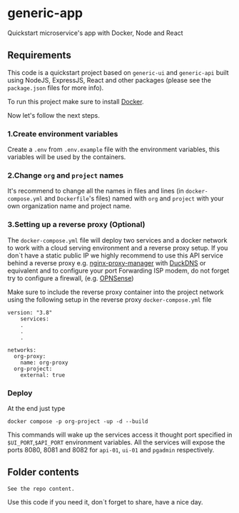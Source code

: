 # generic-app
 Quickstart microservice's app with Docker, Node and React

## Requirements
This code is a quickstart project based on `generic-ui` and `generic-api` built using NodeJS, ExpressJS, React and other packages (please see the `package.json` files for more info).

To run this project make sure to install [Docker](https://docs.docker.com/).

Now let's follow the next steps.

### 1.Create environment variables
Create a `.env` from `.env.example` file with the environment variables, this variables will be used by the containers.

### 2.Change `org` and `project` names
It's recommend to change all the names in files and lines (in `docker-compose.yml` and `Dockerfile`'s files) named with `org` and `project` with your own organization name and project name.

### 3.Setting up a reverse proxy (Optional)
The `docker-compose.yml` file will deploy two services and a docker network to work with a cloud serving environment and a reverse proxy setup. If you don`t have a static public IP we highly recommend to use this API service behind a reverse proxy e.g. [nginx-proxy-manager](https://nginxproxymanager.com/) with [DuckDNS](https://www.duckdns.org) or equivalent and to configure your port Forwarding ISP modem, do not forget try to configure a firewall, (e.g. [OPNSense](https://opnsense.org/))

Make sure to include the reverse proxy container into the project network using the following setup in the reverse proxy `docker-compose.yml` file
```
version: "3.8"
    services:
    .
    .
    .

networks:
  org-proxy:
    name: org-proxy
  org-project:
    external: true
```

### Deploy
At the end just type
```
docker compose -p org-project -up -d --build
```
This commands will wake up the services access it thought port specified in `$UI_PORT`,`$API_PORT`  environment variables.
All the services will expose the ports 8080, 8081 and 8082 for `api-01`, `ui-01` and  `pgadmin` respectively.

## Folder contents

```
See the repo content.
```

Use this code if you need it, don´t forget to share, have a nice day.